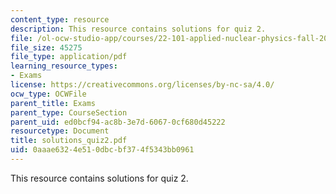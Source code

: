 ```yaml
---
content_type: resource
description: This resource contains solutions for quiz 2.
file: /ol-ocw-studio-app/courses/22-101-applied-nuclear-physics-fall-2006/0aaae6324e510dbcbf374f5343bb0961_solutions_quiz2.pdf
file_size: 45275
file_type: application/pdf
learning_resource_types:
- Exams
license: https://creativecommons.org/licenses/by-nc-sa/4.0/
ocw_type: OCWFile
parent_title: Exams
parent_type: CourseSection
parent_uid: ed0bcf94-ac8b-3e7d-6067-0cf680d45222
resourcetype: Document
title: solutions_quiz2.pdf
uid: 0aaae632-4e51-0dbc-bf37-4f5343bb0961
---
```

This resource contains solutions for quiz 2.
